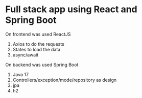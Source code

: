 # Full stack app using React and Spring Boot


On frontend was used ReactJS
1. Axios to do the requests
2. States to load the data
3. async/await

On backend was used Spring Boot
1. Java 17
2. Controllers/exception/mode/repository as design
3. jpa
4. h2
